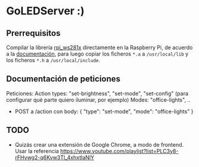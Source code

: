 # GoLEDServer :)

## Prerrequisitos

Compilar la librería [rpi_ws281x](https://github.com/jgarff/rpi_ws281x) directamente en la Raspberry Pi, de acuerdo a la [documentación](https://github.com/jgarff/rpi_ws281x#build), para luego copiar los ficheros `*.a` a `/usr/local/lib` y los ficheros `*.h` a `/usr/local/include`.

## Documentación de peticiones
Peticiones:
Action types: "set-brightness", "set-mode", "set-config" (para configurar qué parte quiero iluminar, por ejemplo)
Modes: "office-lights", ..

- POST a /action con body:
  {
  "type": "set-mode",
  "mode": "office-lights"
  }

## TODO
- Quizás crear una extensión de Google Chrome, a modo de frontend. Usar la referencia https://www.youtube.com/playlist?list=PLC3y8-rFHvwg2-q6Kvw3Tl_4xhxtIaNlY